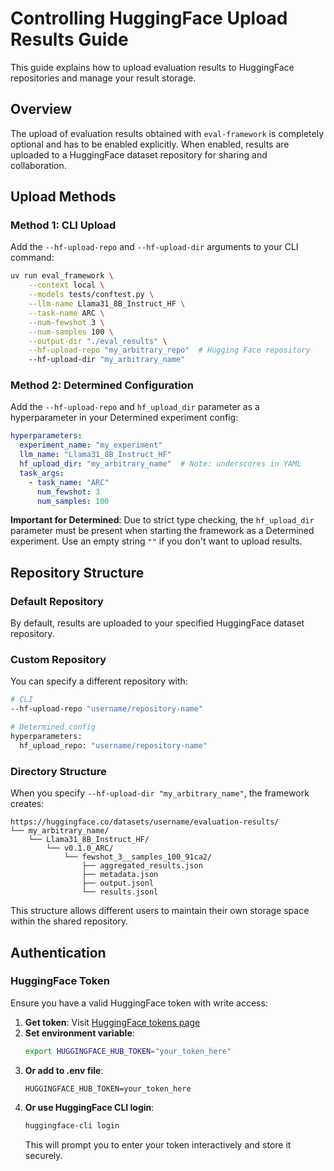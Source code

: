 # Controlling HuggingFace Upload Results Guide

This guide explains how to upload evaluation results to HuggingFace repositories and manage your result storage.

## Overview

The upload of evaluation results obtained with `eval-framework` is completely optional and has to be enabled explicitly. When enabled, results are uploaded to a HuggingFace dataset repository for sharing and collaboration.

## Upload Methods

### Method 1: CLI Upload

Add the `--hf-upload-repo` and `--hf-upload-dir` arguments to your CLI command:

```bash
uv run eval_framework \
    --context local \
    --models tests/conftest.py \
    --llm-name Llama31_8B_Instruct_HF \
    --task-name ARC \
    --num-fewshot 3 \
    --num-samples 100 \
    --output-dir "./eval_results" \
    --hf-upload-repo "my_arbitrary_repo"  # Hugging Face repository
    --hf-upload-dir "my_arbitrary_name"
```

### Method 2: Determined Configuration

Add the `--hf-upload-repo` and `hf_upload_dir` parameter as a hyperparameter in your Determined experiment config:

```yaml
hyperparameters:
  experiment_name: "my_experiment"
  llm_name: "Llama31_8B_Instruct_HF"
  hf_upload_dir: "my_arbitrary_name"  # Note: underscores in YAML
  task_args:
    - task_name: "ARC"
      num_fewshot: 3
      num_samples: 100
```

**Important for Determined**: Due to strict type checking, the `hf_upload_dir` parameter must be present when starting the framework as a Determined experiment. Use an empty string `""` if you don't want to upload results.

## Repository Structure

### Default Repository

By default, results are uploaded to your specified HuggingFace dataset repository.

### Custom Repository

You can specify a different repository with:

```bash
# CLI
--hf-upload-repo "username/repository-name"

# Determined config
hyperparameters:
  hf_upload_repo: "username/repository-name"
```

### Directory Structure

When you specify `--hf-upload-dir "my_arbitrary_name"`, the framework creates:

```
https://huggingface.co/datasets/username/evaluation-results/
└── my_arbitrary_name/
    └── Llama31_8B_Instruct_HF/
        └── v0.1.0_ARC/
            └── fewshot_3__samples_100_91ca2/
                ├── aggregated_results.json
                ├── metadata.json
                ├── output.jsonl
                └── results.jsonl
```

This structure allows different users to maintain their own storage space within the shared repository.


## Authentication

### HuggingFace Token

Ensure you have a valid HuggingFace token with write access:

1. **Get token**: Visit [HuggingFace tokens page](https://huggingface.co/settings/tokens)
2. **Set environment variable**:
   ```bash
   export HUGGINGFACE_HUB_TOKEN="your_token_here"
   ```
3. **Or add to .env file**:
   ```
   HUGGINGFACE_HUB_TOKEN=your_token_here
   ```
4. **Or use HuggingFace CLI login**:
   ```bash
   huggingface-cli login
   ```
   This will prompt you to enter your token interactively and store it securely.

